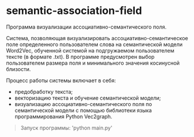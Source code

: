 # semantic-association-field
Программа визуализации ассоциативно-семантического поля.

Cистема, позволяющая визуализировать ассоциативно-семантическое поле определенного пользователем слова на семантической модели Word2Vec, обученной системой на подгружаемом пользователем тексте (в формате .txt). В программе предусмотрен выбор пользователем размера поля и минимального значения косинусной близости.

Процесс работы системы включает в себя:
* предобработку текста;
* векторизацию текста и обучение семантической модели;
* визуализацию ассоциативно-семантического поля по семантической модели с помощью библиотеки языка программирования Python Vec2graph.

>Запуск программы: 'python main.py' 
